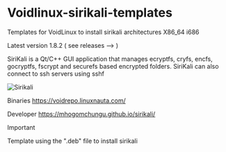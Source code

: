 # Voidlinux-sirikali-templates
Templates for VoidLinux to install sirikali
architectures X86_64 i686

Latest version 1.8.2 ( see releases --> )


SiriKali is a Qt/C++ GUI application that manages ecryptfs, cryfs, encfs, gocryptfs, fscrypt and securefs based encrypted folders. SiriKali can also connect to ssh servers using sshf


![Sirikali](../../assets/images/sirikali.png)


Binaries https://voidrepo.linuxnauta.com/

Developer
https://mhogomchungu.github.io/sirikali/

> [!IMPORTANT]
> Template using the ".deb" file to install sirikali
